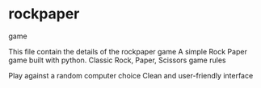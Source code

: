 # rockpaper
game

This file contain the details of the rockpaper game
A simple Rock Paper game built with python.
Classic Rock, Paper, Scissors game rules

Play against a random computer choice
Clean and user-friendly interface

